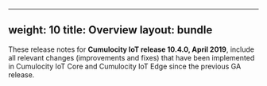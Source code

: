 
---
weight: 10
title: Overview
layout: bundle
---

These release notes for **Cumulocity IoT release 10.4.0, April 2019**, include all relevant changes (improvements and fixes) that have been implemented in Cumulocity IoT Core and Cumulocity IoT Edge since the previous GA release.

